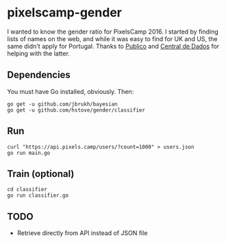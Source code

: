 # pixelscamp-gender

I wanted to know the gender ratio for PixelsCamp 2016. I started by finding lists of names on the web, and while it was easy
to find for UK and US, the same didn't apply for Portugal. Thanks to [Publico](https://publico.pt) and [Central de Dados](https://github.com/centraldedados/nomes_proprios)
for helping with the latter.

## Dependencies

You must have Go installed, obviously. Then:
```
go get -u github.com/jbrukh/bayesian
go get -u github.com/hstove/gender/classifier
```

## Run

```
curl "https://api.pixels.camp/users/?count=1000" > users.json
go run main.go
```

## Train (optional)

```
cd classifier
go run classifier.go
```

## TODO

* Retrieve directly from API instead of JSON file

